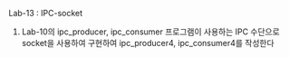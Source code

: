 Lab-13 : IPC-socket<br/>
1. Lab-10의 ipc_producer, ipc_consumer 프로그램이 사용하는 IPC 수단으로 socket을 
사용하여 구현하여 ipc_producer4, ipc_consumer4를 작성한다
